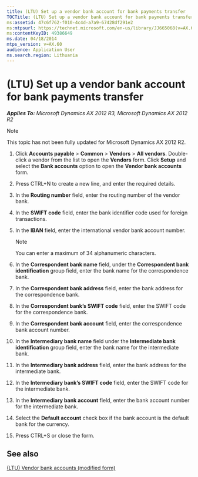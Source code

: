 ```yaml
---
title: (LTU) Set up a vendor bank account for bank payments transfer
TOCTitle: (LTU) Set up a vendor bank account for bank payments transfer
ms:assetid: 47c6f762-f010-4c4d-a7a9-67428df291e2
ms:mtpsurl: https://technet.microsoft.com/en-us/library/JJ665068(v=AX.60)
ms:contentKeyID: 49386649
ms.date: 04/18/2014
mtps_version: v=AX.60
audience: Application User
ms.search.region: Lithuania
---
```


# (LTU) Set up a vendor bank account for bank payments transfer 


_**Applies To:** Microsoft Dynamics AX 2012 R3, Microsoft Dynamics AX 2012 R2_


> [!NOTE]
> <P>This topic has not been fully updated for Microsoft Dynamics AX 2012 R2.</P>



1.  Click **Accounts payable** \> **Common** \> **Vendors** \> **All vendors**. Double-click a vendor from the list to open the **Vendors** form. Click **Setup** and select the **Bank accounts** option to open the **Vendor bank accounts** form.

2.  Press CTRL+N to create a new line, and enter the required details.

3.  In the **Routing number** field, enter the routing number of the vendor bank.

4.  In the **SWIFT code** field, enter the bank identifier code used for foreign transactions.

5.  In the **IBAN** field, enter the international vendor bank account number.
    

    > [!NOTE]
    > <P>You can enter a maximum of 34 alphanumeric characters.</P>



6.  In the **Correspondent bank name** field, under the **Correspondent bank identification** group field, enter the bank name for the correspondence bank.

7.  In the **Correspondent bank address** field, enter the bank address for the correspondence bank.

8.  In the **Correspondent bank’s SWIFT code** field, enter the SWIFT code for the correspondence bank.

9.  In the **Correspondent bank account** field, enter the correspondence bank account number.

10. In the **Intermediary bank name** field under the **Intermediate bank identification** group field, enter the bank name for the intermediate bank.

11. In the **Intermediary bank address** field, enter the bank address for the intermediate bank.

12. In the **Intermediary bank’s SWIFT code** field, enter the SWIFT code for the intermediate bank.

13. In the **Intermediary bank account** field, enter the bank account number for the intermediate bank.

14. Select the **Default account** check box if the bank account is the default bank for the currency.

15. Press CTRL+S or close the form.

## See also

[(LTU) Vendor bank accounts (modified form)](https://technet.microsoft.com/en-us/library/jj665102\(v=ax.60\))

  


